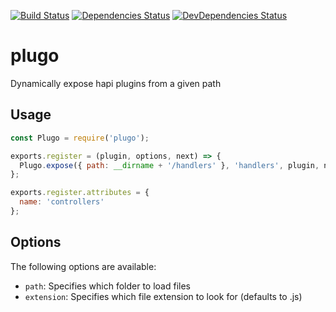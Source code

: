 [![Build Status](https://secure.travis-ci.org/rjmreis/plugo.svg)](http://travis-ci.org/rjmreis/plugo)
[![Dependencies Status](https://david-dm.org/rjmreis/plugo.svg)](https://david-dm.org/rjmreis/plugo)
[![DevDependencies Status](https://david-dm.org/rjmreis/plugo/dev-status.svg)](https://david-dm.org/rjmreis/plugo#info=devDependencies)

# plugo
Dynamically expose hapi plugins from a given path

## Usage
```javascript
const Plugo = require('plugo');

exports.register = (plugin, options, next) => {
  Plugo.expose({ path: __dirname + '/handlers' }, 'handlers', plugin, next);
};

exports.register.attributes = {
  name: 'controllers'
};
```

## Options
The following options are available:
* `path`: Specifies which folder to load files
* `extension`: Specifies which file extension to look for (defaults to .js)
